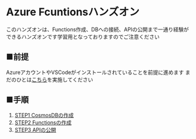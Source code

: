 # Azure Fcuntionsハンズオン
このハンズオンは、Functions作成、DBへの接続、APIの公開まで一通り経験ができるハンズオンです学習用となっておりますのでご注意ください

## ■前提

AzureアカウントやVSCodeがインストールされていることを前提に進めます
まだのひとは[こちら](Setting.md)を実施してください

## ■手順

1. [STEP1 CosmosDBの作成](CreateCosmosDB.md)
1. [STEP2 Functionsの作成](CreateFunctions.md)
1. [STEP3 APIの公開](ReleaseAPI.md)